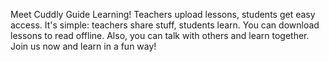 Meet Cuddly Guide Learning! Teachers upload lessons, students get easy access. It's simple: teachers share stuff, students learn. You can download lessons to read offline. Also, you can talk with others and learn together. Join us now and learn in a fun way!
